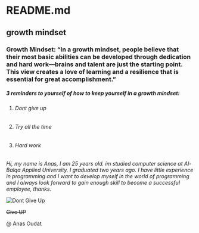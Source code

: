 # README.md
## **growth mindset** 
### Growth Mindset: “In a growth mindset, people believe that their most basic abilities can be developed through dedication and hard work—brains and talent are just the starting point. This view creates a love of learning and a resilience that is essential for great accomplishment.”
##### 3 reminders to yourself of how to keep yourself in a growth mindset:
1. ######  Dont give up 
1. ######  Try all the time
1. ######  Hard work
*Hi, my name is Anas, I am 25 years old. im studied computer science at Al-Balqa Applied University. I graduated two years ago. I have little experience in programming and I want to develop myself in the world of programming and I always look forward to gain enough skill to become a successful employee, thanks.*

![Dont Give Up](https://images.squarespace-cdn.com/content/v1/5db9b388b2bae4336aead0fc/1580311277373-Z7II48YNV1U8T8C4PWYI/ke17ZwdGBToddI8pDm48kLK7LetJKZq4OeLEsWcwath7gQa3H78H3Y0txjaiv_0fDoOvxcdMmMKkDsyUqMSsMWxHk725yiiHCCLfrh8O1z5QHyNOqBUUEtDDsRWrJLTm8gdG5xRTtrVVyLXkddLwctreAwQBdK_w1E09kKTf11JyiVbSua9ITaLOdtButwAs/Dont-give-up.jpg?format=750w)

~~Give UP~~

@ Anas Oudat

